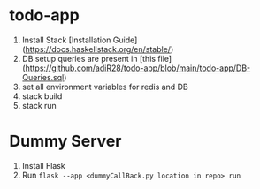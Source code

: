 # todo-app
1. Install Stack [Installation Guide] (https://docs.haskellstack.org/en/stable/)
2. DB setup queries are present in [this file] (https://github.com/adiR28/todo-app/blob/main/todo-app/DB-Queries.sql)
3. set all environment variables for redis and DB
4. stack build
5. stack run

# Dummy Server
1. Install Flask
2. Run `flask --app <dummyCallBack.py location in repo> run`
